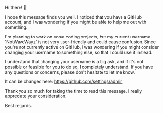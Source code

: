 Hi there! 👋

I hope this message finds you well. I noticed that you have a GitHub account, and I was wondering if you might be able to help me out with something.

I'm planning to work on some coding projects, but my current username 'NotWaveWayz' is not very user-friendly and could cause confusion. Since you're not currently active on GitHub, I was wondering if you might consider changing your username to something else, so that I could use it instead.

I understand that changing your username is a big ask, and if it's not possible or feasible for you to do so, I completely understand. If you have any questions or concerns, please don't hesitate to let me know.

It can be changed here: https://github.com/settings/admin

Thank you so much for taking the time to read this message. I really appreciate your consideration.

Best regards.
